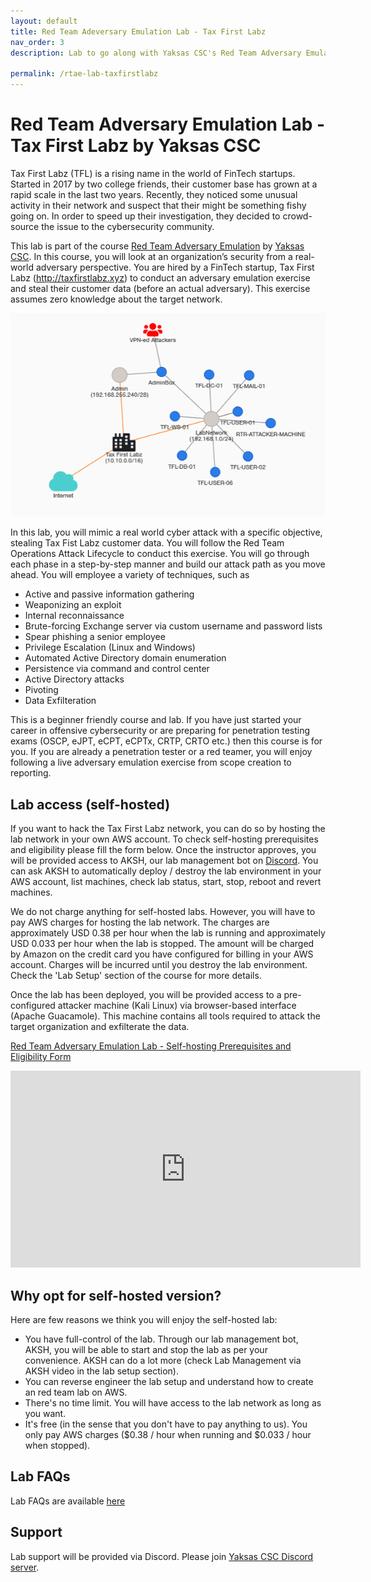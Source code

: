 ```yaml
---
layout: default
title: Red Team Adeversary Emulation Lab - Tax First Labz 
nav_order: 3
description: Lab to go along with Yaksas CSC's Red Team Adversary Emulation course  

permalink: /rtae-lab-taxfirstlabz
---
```

# Red Team Adversary Emulation Lab - Tax First Labz by Yaksas CSC

Tax First Labz (TFL) is a rising name in the world of FinTech startups. Started in 2017 by two college friends, their customer base has grown at a rapid scale in the last two years. Recently, they noticed some unusual activity in their network and suspect that their might be something fishy going on. In order to speed up their investigation, they decided to crowd-source the issue to the cybersecurity community.

This lab is part of the course [Red Team Adversary Emulation](https://adversaryemulation.com/) by [Yaksas CSC](https://yaksas.in). In this course, you will look at an organization’s security from a real-world adversary perspective. You are hired by a FinTech startup, Tax First Labz (http://taxfirstlabz.xyz) to conduct an adversary emulation exercise and steal their customer data (before an actual adversary). This exercise assumes zero knowledge about the target network. 

![](/images/tfl-network.PNG)

In this lab, you will mimic a real world cyber attack with a specific objective, stealing Tax Fist Labz customer data. You will follow the Red Team Operations Attack Lifecycle to conduct this exercise. You will go through each phase in a step-by-step manner and build our attack path as you move ahead. You will employee a variety of techniques, such as

- Active and passive information gathering
- Weaponizing an exploit
- Internal reconnaissance
- Brute-forcing Exchange server via custom username and password lists
- Spear phishing a senior employee
- Privilege Escalation (Linux and Windows)
- Automated Active Directory domain enumeration
- Persistence via command and control center
- Active Directory attacks
- Pivoting
- Data Exfilteration

This is a beginner friendly course and lab. If you have just started your career in offensive cybersecurity or are preparing for penetration testing exams (OSCP, eJPT, eCPT, eCPTx, CRTP, CRTO etc.) then this course is for you. If you are already a penetration tester or a red teamer, you will enjoy following a live adversary emulation exercise from scope creation to reporting.

## Lab access (self-hosted)

If you want to hack the Tax First Labz network, you can do so by hosting the lab network in your own AWS account. To check self-hosting prerequisites and eligibility please fill the form below. Once the instructor approves, you will be provided access to AKSH, our lab management bot on [Discord](https://ykrt.in/discord). You can ask AKSH to automatically deploy / destroy the lab environment in your AWS account, list machines, check lab status, start, stop, reboot and revert machines.

We do not charge anything for self-hosted labs. However, you will have to pay AWS charges for hosting the lab network. The charges are approximately USD 0.38 per hour when the lab is running and approximately USD 0.033 per hour when the lab is stopped. The amount will be charged by Amazon on the credit card you have configured for billing in your AWS account. Charges will be incurred until you destroy the lab environment. Check the 'Lab Setup' section of the course for more details. 

Once the lab has been deployed, you will be provided access to a pre-configured attacker machine (Kali Linux) via browser-based interface (Apache Guacamole). This machine contains all tools required to attack the target organization and exfilterate the data. 

[Red Team Adversary Emulation Lab - Self-hosting Prerequisites and Eligibility Form](https://ykrt.in/RTAELabForm)

<iframe width="560" height="315" src="https://www.youtube.com/embed/yRFK8DZDfX0" title="YouTube video player" frameborder="0" allow="accelerometer; autoplay; clipboard-write; encrypted-media; gyroscope; picture-in-picture" allowfullscreen></iframe>

## Why opt for self-hosted version?

Here are few reasons we think you will enjoy the self-hosted lab:
- You have full-control of the lab. Through our lab management bot, AKSH, you will be able to start and stop the lab as per your convenience. AKSH can do a lot more (check Lab Management via AKSH video in the lab setup section).
- You can reverse engineer the lab setup and understand how to create an red team lab on AWS. 
- There's no time limit. You will have access to the lab network as long as you want.
- It's free (in the sense that you don't have to pay anything to us). You only pay AWS charges ($0.38 / hour when running and $0.033 / hour when stopped).
 
## Lab FAQs

Lab FAQs are available [here](https://adversaryemulation.com/rtae-lab-faq)

## Support

 Lab support will be provided via Discord. Please join [Yaksas CSC Discord server](https://ykrt.in/discord). 
 


